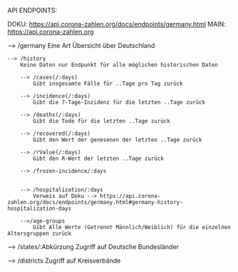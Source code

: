 API ENDPOINTS:

DOKU:  https://api.corona-zahlen.org/docs/endpoints/germany.html
MAIN:  https://api.corona-zahlen.org

--> /germany 
    Eine Art Übersicht über Deutschland

    --> /history
        Keine Daten nur Endpunkt für alle möglichen historischen Daten

        --> /cases(/:days)
            Gibt insgesamte Fälle für ..Tage pro Tag zurück

        --> /incidence(/:days)
            Gibt die 7-Tage-Inzidenz für die letzten ..Tage zurück

        --> /deaths(/:days)
            Gibt die Tode für die letzten ..Tage zurück

        --> /recovered(/:days)
            Gibt den Wert der genesenen der letzten ..Tage zurück

        --> /rValue(/:days)
            Gibt den R-Wert der letzten ..Tage zurück

        --> /frozen-incidence/:days


        --> /hospitalization/:days
            Verweis auf Doku --> https://api.corona-zahlen.org/docs/endpoints/germany.html#germany-history-hospitalization-days

        -->/age-groups
            Gibt Alle Werte (Getrennt Männlich/Weiblich) für die einzelnen Altersgruppen zurück

    


--> /states/:Abkürzung
    Zugriff auf Deutsche Bundesländer

--> /districts
    Zugriff auf Kreisverbände
